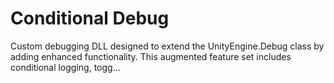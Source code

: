 # Conditional Debug 

Custom debugging DLL designed to extend the UnityEngine.Debug class by adding enhanced functionality. This augmented feature set includes conditional logging, togg…

